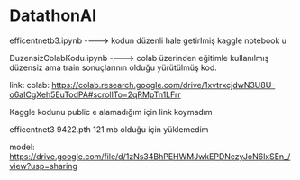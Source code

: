 # DatathonAI
efficentnetb3.ipynb ----> kodun düzenli hale getirlmiş kaggle notebook u 

DuzensizColabKodu.ipynb ----> colab üzerinden  eğitimle kullanılmış düzensiz ama train sonuçlarının olduğu yürütülmüş kod.

link:
colab: https://colab.research.google.com/drive/1xvtrxcjdwN3U8U-o6aICgXeh5EuTodPA#scrollTo=2qRMpTn1LFrr 

Kaggle kodunu public e alamadığım için link koymadım 

efficentnet3 9422.pth 121 mb olduğu için yüklemedim

model: https://drive.google.com/file/d/1zNs34BhPEHWMJwkEPDNczyJoN6lxSEn_/view?usp=sharing
